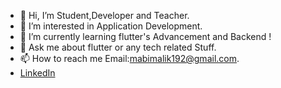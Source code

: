 - 👋 Hi, I’m Student,Developer and Teacher.
- 👀 I’m interested in Application Development.
- 🌱 I’m currently learning flutter's Advancement and Backend !
- 💞️ Ask me about flutter or any tech related Stuff. 
- 📫 How to reach me Email:mabimalik192@gmail.com.
- [LinkedIn](linkedin.com/in/hussnul-maab-6b3546207)
